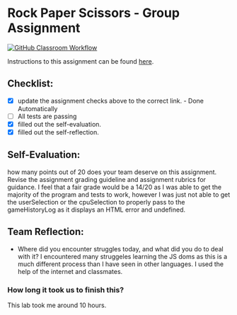 Rock Paper Scissors - Group Assignment
===================================
[![GitHub Classroom Workflow](https://s///github.com/IT3049C-Students/3-rock-paper-scissors-draginoff/actions/workflows/classroom.yml/badge.svg)](https://s///github.com/IT3049C-Students/3-rock-paper-scissors-draginoff/actions/workflows/classroom.yml)

Instructions to this assignment can be found [here](https://it3049c.github.io/Material/Assignments/3.Rock_Paper_Scissors/).

## Checklist:
- [x] update the assignment checks above to the correct link. - Done Automatically
- [ ] All tests are passing
- [x] filled out the self-evaluation.
- [x] filled out the self-reflection.

## Self-Evaluation: 
how many points out of 20 does your team deserve on this assignment. Revise the assignment grading guideline and assignment rubrics for guidance.
I feel that a fair grade would be a 14/20 as I was able to get the majority of the program and tests to work, however I was just not able to get the userSelection or the cpuSelection to properly pass to the gameHistoryLog as it displays an HTML error and undefined. 
## Team Reflection:
- Where did you encounter struggles today, and what did you do to deal with it?
I encountered many struggeles learning the JS doms as this is a much different process than I have seen in other languages. I used the help of the internet and classmates. 

### How long it took us to finish this?
This lab took me around 10 hours.